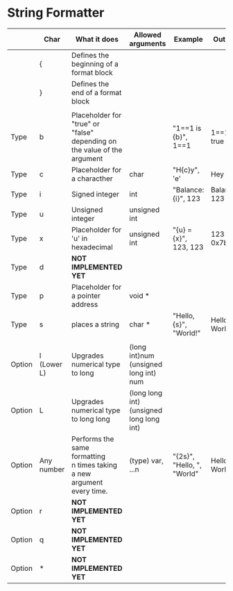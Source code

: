 # String Formatter

|  | Char | What it does | Allowed arguments | Example | Output |
| - | - | - | - | - | - |
| | { | Defines the beginning of a format block |
| | } | Defines the end of a format block |
| |
| Type | b | Placeholder for "true" or "false"<br>depending on the value of the<br>argument | | "1==1 is {b}", 1==1 | 1==1 is true
| Type | c | Placeholder for a characther | char | "H{c}y", 'e' | Hey |
| Type | i | Signed integer | int | "Balance: {i}", 123 | Balance: 123 |
| Type | u | Unsigned integer | unsigned int |
| Type | x | Placeholder for 'u' in hexadecimal | unsigned int | "{u} = {x}", 123, 123 | 123 = 0x7b |
| Type | d | **NOT IMPLEMENTED YET** |
| Type | p | Placeholder for a pointer address | void * |
| Type | s | places a string | char * | "Hello, {s}", "World!" | Hello, World! |
| |
| Option | l (Lower L) | Upgrades numerical type to long | (long int)num<br>(unsigned long int) num |
| Option | L | Upgrades numerical type to long long | (long long int)<br>(unsigned long long int) |
| Option | Any number | Performs the same formatting<br>n times taking a new argument every time. | (type) var, ...n | "{2s}", "Hello, ", "World" | Hello, World! 
| Option | r | **NOT IMPLEMENTED YET** |
| Option | q | **NOT IMPLEMENTED YET** |
| Option | * | **NOT IMPLEMENTED YET** |
